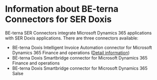 # Information about BE-terna Connectors for SER Doxis
BE-terna SER Connectors integrate Microsoft Dynamics 365 applications with SER Doxis applications. There are three connectors available:
- BE-terna Doxis Intelligent Invoice Automation connector for Microsoft Dynamics 365 Finance and operations ([Detail information](/BE%2Dterna-SER-Connectors/BE%2Dterna-SER-Connectors-for-Dynamics-365-Finance-and-Operations))
- BE-terna Doxis Smartbridge connector for Microsoft Dynamics 365 Finance and operations
- BE-terna Doxis Smartbridge connector for Microsoft Dynamics 365 Salse
